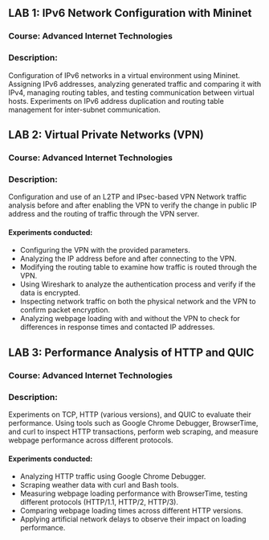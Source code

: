 ## LAB 1: IPv6 Network Configuration with Mininet

### Course: Advanced Internet Technologies

### Description: 

Configuration of IPv6 networks in a virtual environment using Mininet.
Assigning IPv6 addresses, analyzing generated traffic and comparing it with IPv4, managing routing tables, and testing communication between virtual hosts.
Experiments on IPv6 address duplication and routing table management for inter-subnet communication.

## LAB 2: Virtual Private Networks (VPN)

### Course: Advanced Internet Technologies

### Description: 

Configuration and use of an L2TP and IPsec-based VPN
Network traffic analysis before and after enabling the VPN to verify the change in public IP address and the routing of traffic through the VPN server.

#### Experiments conducted:
  - Configuring the VPN with the provided parameters.
  - Analyzing the IP address before and after connecting to the VPN.
  - Modifying the routing table to examine how traffic is routed through the VPN.
  - Using Wireshark to analyze the authentication process and verify if the data is encrypted.
  - Inspecting network traffic on both the physical network and the VPN to confirm packet encryption.
  - Analyzing webpage loading with and without the VPN to check for differences in response times and contacted IP addresses.

## LAB 3: Performance Analysis of HTTP and QUIC

### Course: Advanced Internet Technologies

### Description: 

Experiments on TCP, HTTP (various versions), and QUIC to evaluate their performance.
Using tools such as Google Chrome Debugger, BrowserTime, and curl to inspect HTTP transactions, perform web scraping, and measure webpage performance across different protocols.

#### Experiments conducted:
  - Analyzing HTTP traffic using Google Chrome Debugger.
  - Scraping weather data with curl and Bash tools.
  - Measuring webpage loading performance with BrowserTime, testing different protocols (HTTP/1.1, HTTP/2, HTTP/3).
  - Comparing webpage loading times across different HTTP versions.
  - Applying artificial network delays to observe their impact on loading performance.
